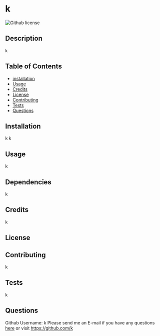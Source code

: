 # k
  ![Github license](https://img.shields.io/badge/License--brightgreen)
  
  ## Description
  k
  
  ## Table of Contents
  * [installation](#installation)
  * [Usage](#Usage)
  * [Credits](#Credits)
  * [License](#License)
  * [Contributing](#Contributing)
  * [Tests](#Tests)
  * [Questions](#Questions)

  ## Installation
  k
  k
  ## Usage
  k
  ## Dependencies
  k
  ## Credits
  k
  ## License
  
  ## Contributing
  k
  ## Tests
  k
  ## Questions
  Github Username: k
  Please send me an E-mail if you have any questions [here](mailto:k) or visit https://github.com/k

